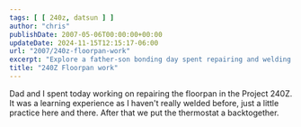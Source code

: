```yaml
---
tags: [ [ 240z, datsun ] ]
author: "chris"
publishDate: 2007-05-06T00:00:00+00:00
updateDate: 2024-11-15T12:15:17-06:00
url: "2007/240z-floorpan-work"
excerpt: "Explore a father-son bonding day spent repairing and welding a Project 240Z's floorpan and thermostat."
title: "240Z Floorpan work"
---
```


Dad and I spent today working on repairing the floorpan in the Project 240Z. It was a learning experience as I haven't really welded before, just a little practice here and there. After that we put the thermostat a backtogether.
